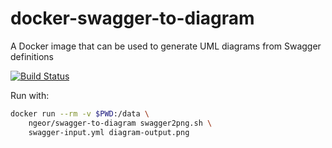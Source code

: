# docker-swagger-to-diagram
A Docker image that can be used to generate UML diagrams from Swagger definitions

[![Build Status](https://travis-ci.org/ngeor/docker-swagger-to-diagram.svg?branch=master)](https://travis-ci.org/ngeor/docker-swagger-to-diagram)

Run with:

```bash
docker run --rm -v $PWD:/data \
    ngeor/swagger-to-diagram swagger2png.sh \
    swagger-input.yml diagram-output.png
```
